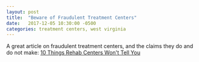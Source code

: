 ```yaml
---
layout: post
title:  "Beware of Fraudulent Treatment Centers"
date:   2017-12-05 10:30:00 -0500
categories: treatment centers, west virginia
---
```

A great article on fraudulent treatment centers, and the claims they do and do not make: [10 Things Rehab Centers Won't Tell You]

[10 Things Rehab Centers Won't Tell You]: https://www.marketwatch.com/story/10-things-rehab-centers-wont-tell-you-2014-05-16
